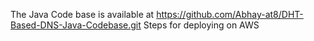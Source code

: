 The Java Code base is available at https://github.com/Abhay-at8/DHT-Based-DNS-Java-Codebase.git
Steps for deploying on AWS
